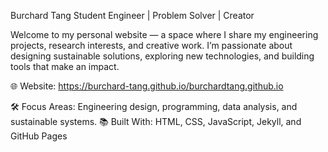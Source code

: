 Burchard Tang
Student Engineer | Problem Solver | Creator

Welcome to my personal website — a space where I share my engineering projects, research interests, and creative work. I’m passionate about designing sustainable solutions, exploring new technologies, and building tools that make an impact.

🌐 Website: https://burchard-tang.github.io/burchardtang.github.io

🛠️ Focus Areas: Engineering design, programming, data analysis, and sustainable systems.
📚 Built With: HTML, CSS, JavaScript, Jekyll, and GitHub Pages
